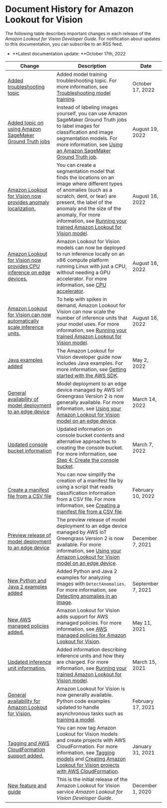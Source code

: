 # Document History for Amazon Lookout for Vision<a name="document-history"></a>

The following table describes important changes in each release of the *Amazon Lookout for Vision Developer Guide*\. For notification about updates to this documentation, you can subscribe to an RSS feed\. 
+ **Latest documentation update: **October 17th, 2022

| Change | Description | Date | 
| --- |--- |--- |
| [Added troubleshooting topic](#document-history) | Added model training troubleshooting topic\. For more information, see [Troubleshooting model training](https://docs.aws.amazon.com/lookout-for-vision/latest/developer-guide/troubleshoot-model-training.html)\. | October 17, 2022 | 
| [Added topic on using Amazon SageMaker Ground Truth jobs](#document-history) | Instead of labeling images yourself, you can use Amazon SageMaker Ground Truth jobs to label images for classification and image segmentation models\. For more information, see [Using an Amazon SageMaker Ground Truth job](https://docs.aws.amazon.com/lookout-for-vision/latest/developer-guide/create-dataset-groundtruth-labeling-lob.html)\. | August 19, 2022 | 
| [Amazon Lookout for Vision now provides anomaly localization\.](#document-history) | You can create a segmentation model that finds the locations on an image where different types of anomalies \(such as a scratch, dent, or tear\) are present, the label of the anomaly and the size of the anomaly, For more information, see [Running your trained Amazon Lookout for Vision model](https://docs.aws.amazon.com/lookout-for-vision/latest/developer-guide/running-model.html)\.  | August 16, 2022 | 
| [Amazon Lookout for Vision now provides CPU inference on edge devices\.](#document-history) | Amazon Lookout for Vision models can now be deployed to run inference locally on an x86 compute platform running Linux with just a CPU, without needing a GPU accelerator\. For more information, see [CPU accelerator](https://docs.aws.amazon.com/lookout-for-vision/latest/developer-guide/package-settings.html#package-settings-target-platform-cpu-accelerator)\.  | August 16, 2022 | 
| [Amazon Lookout for Vision can now automatically scale inference units\.](#document-history) | To help with spikes in demand, Amazon Lookout for Vision can now scale the number of inference units that your model uses\. For more information, see [Running your trained Amazon Lookout for Vision model](https://docs.aws.amazon.com/lookout-for-vision/latest/developer-guide/running-model.html)\. | August 16, 2022 | 
| [Java examples added](#document-history) | The Amazon Lookout for Vision developer guide now includes Java examples\. For more information, see [Getting started with the AWS SDK](https://docs.aws.amazon.com/lookout-for-vision/latest/developer-guide/su-sdk-list-projects.html)\. | May 2, 2022 | 
| [General availability of model deployment to an edge device](#document-history) | Model deployment to an edge device managed by AWS IoT Greengrass Version 2 is now generally available\. For more information, see [Using your Amazon Lookout for Vision model on an edge device](https://docs.aws.amazon.com/lookout-for-vision/latest/developer-guide/models-devices.html)\. | March 14, 2022 | 
| [Updated console bucket information](#document-history) | Updated information on console bucket contents and alternative approaches to creating the console bucket\. For more information, see [Step 4: Create the console bucket](https://docs.aws.amazon.com/lookout-for-vision/latest/developer-guide/su-create-console-bucket.html)\. | March 7, 2022 | 
| [Create a manifest file from a CSV file](#document-history) | You can now simplify the creation of a manifest file by using a script that reads classification information from a CSV file\. For more information, see [Creating a manifest file from a CSV file](https://docs.aws.amazon.com/lookout-for-vision/latest/developer-guide/ex-csv-manifest.html)\. | February 10, 2022 | 
| [Preview release of model deployment to an edge device](#document-history) | The preview release of model deployment to an edge device managed by AWS IoT Greengrass Version 2 is now available\. For more information, see [Using your Amazon Lookout for Vision model on an edge device](https://docs.aws.amazon.com/lookout-for-vision/latest/developer-guide/models-devices.html)\. | December 7, 2021 | 
| [New Python and Java 2 examples added](#document-history) | Added Python and Java 2 examples for analyzing images with `DetectAnomalies`\. For more information, see [Detecting anomalies in an image](https://docs.aws.amazon.com/lookout-for-vision/latest/developer-guide/inference-detect-anomalies.html)\. | September 7, 2021 | 
| [New AWS managed policies added\.](#document-history) | Amazon Lookout for Vision adds support for AWS managed policies\. For more information, see [AWS managed policies for Amazon Lookout for Vision](https://docs.aws.amazon.com/lookout-for-vision/latest/developer-guide/security-iam-awsmanpol.html)\. | May 11, 2021 | 
| [Updated inference unit information\.](#document-history) | Added information describing inference units and how they are charged\. For more information, see [Running your trained Amazon Lookout for Vision model](https://docs.aws.amazon.com/lookout-for-vision/latest/developer-guide/running-model.html)\. | March 15, 2021 | 
| [General availability for Amazon Lookout for Vision\.](#document-history) | Amazon Lookout for Vision is now generally available\. Python code examples updated to handle asynchronous tasks such as [training a model](https://docs.aws.amazon.com/lookout-for-vision/latest/developer-guide/model-train.html#create-model-sdk)\. | February 17, 2021 | 
| [Tagging and AWS CloudFormation support added\. ](#document-history) | You can now tag Amazon Lookout for Vision models and create projects with AWS CloudFormation\. For more information, see [Tagging models](https://docs.aws.amazon.com/lookout-for-vision/latest/developer-guide/tagging-model.html) and [Creating Amazon Lookout for Vision projects with AWS CloudFormation](https://docs.aws.amazon.com/lookout-for-vision/latest/developer-guide/creating-projects-with-cloudformation.html)\. | January 31, 2021 | 
| [New feature and guide](#document-history) | This is the initial release of the Amazon Lookout for Vision service *Amazon Lookout for Vision Developer Guide*\. | December 1, 2020 | 